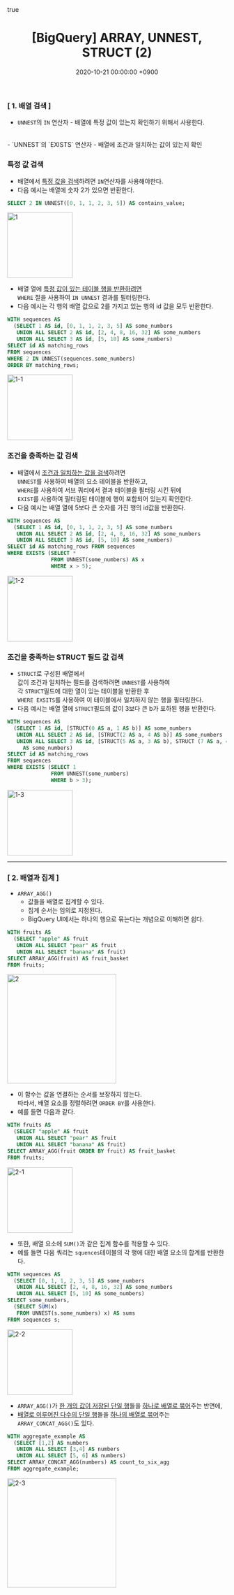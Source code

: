 ﻿---
layout: post
title: "[BigQuery] ARRAY, UNNEST, STRUCT (2)"
date: 2020-10-21 00:00:00 +0900
categories: [GCP, Bigquery]
tags: [GCP, Bigquery, Array, Unnest, Struct]
comments: true
math: true
mermaid: true
---

### [ 1. 배열 검색 ]

- `UNNEST`의 `IN` 연산자
		- 배열에 특정 값이 있는지 확인하기 위해서 사용한다.
<br>
- `UNNEST`의 `EXISTS` 연산자
	- 배열에 조건과 일치하는 값이 있는지 확인

###  특정 값 검색
- 배열에서 <u>특정 값을 검색</u>하려면 `IN`연산자를 사용해야한다.
- 다음 예시는 배열에 숫자 2가 있으면 반환한다.

```SQL
SELECT 2 IN UNNEST([0, 1, 1, 2, 3, 5]) AS contains_value;
```

<img width="150" alt="1" src="https://user-images.githubusercontent.com/53929665/96666280-c28ae400-1391-11eb-92a2-4c711d8d7d62.PNG">

- 배열 열에 <u>특정 값이 있는 테이블 행을 반환하려면</u><br> `WHERE` 절을 사용하여 `IN UNNEST` 결과를 필터링한다.
- 다음 예시는 각 행의 배열 값으로 2를 가지고 있는 행의 id 값을  모두 반환한다.

```SQL
WITH sequences AS
  (SELECT 1 AS id, [0, 1, 1, 2, 3, 5] AS some_numbers
   UNION ALL SELECT 2 AS id, [2, 4, 8, 16, 32] AS some_numbers
   UNION ALL SELECT 3 AS id, [5, 10] AS some_numbers)
SELECT id AS matching_rows
FROM sequences
WHERE 2 IN UNNEST(sequences.some_numbers)
ORDER BY matching_rows;
```

<img width="150" alt="1-1" src="https://user-images.githubusercontent.com/53929665/96666285-c3237a80-1391-11eb-86b9-6eb16327aa7f.PNG">

### 조건을 충족하는 값 검색
- 배열에서 <u>조건과 일치하는 값을 검색</u>하려면<br>`UNNEST`를 사용하여 배열의 요소 테이블을 반환하고,<br>`WHERE`를 사용하여 서브 쿼리에서 결과 테이블을 필터링 시킨 뒤에<br>`EXIST`를 사용하여 필터링된 테이블에 행이 포함되어 있는지 확인한다.
- 다음 예시는 배열 열에 5보다 큰 숫자를 가진 행의 id값을 반환한다.

```SQL
WITH sequences AS
  (SELECT 1 AS id, [0, 1, 1, 2, 3, 5] AS some_numbers
   UNION ALL SELECT 2 AS id, [2, 4, 8, 16, 32] AS some_numbers
   UNION ALL SELECT 3 AS id, [5, 10] AS some_numbers)
SELECT id AS matching_rows FROM sequences
WHERE EXISTS (SELECT *
              FROM UNNEST(some_numbers) AS x
              WHERE x > 5);
```

<img width="150" alt="1-2" src="https://user-images.githubusercontent.com/53929665/96666287-c3bc1100-1391-11eb-9b84-c5c4be2f8858.PNG">

### 조건을 충족하는 STRUCT 필드 값 검색
- `STRUCT`로 구성된 배열에서<br>값이 조건과 일치하는 필드를 검색하려면 `UNNEST`를 사용하여<br> 각 `STRUCT`필드에 대한 열이 있는 테이블을 반환한 후<br>`WHERE EXSITS`를 사용하여 이 테이블에서 일치하지 않는 행을 필터링한다.
-  다음 예시는 배열 열에 `STRUCT`필드의 값이 3보다 큰 b가 포하된 행을 반환한다.

```SQL
WITH sequences AS
  (SELECT 1 AS id, [STRUCT(0 AS a, 1 AS b)] AS some_numbers
   UNION ALL SELECT 2 AS id, [STRUCT(2 AS a, 4 AS b)] AS some_numbers
   UNION ALL SELECT 3 AS id, [STRUCT(5 AS a, 3 AS b), STRUCT (7 AS a, 4 AS b)]
     AS some_numbers)
SELECT id AS matching_rows
FROM sequences
WHERE EXISTS (SELECT 1
              FROM UNNEST(some_numbers)
              WHERE b > 3);
```

<img width="150" alt="1-3" src="https://user-images.githubusercontent.com/53929665/96666288-c3bc1100-1391-11eb-98e9-d1ff21ef8ff4.PNG">

---
### [ 2. 배열과 집계 ]
- `ARRAY_AGG()`
	- 값들을 배열로 집계할 수 있다.
	- 집계 순서는 임의로 지정된다.
	- BigQuery UI에서는 하나의 행으로 묶는다는 개념으로 이해하면 쉽다.

```SQL
WITH fruits AS
  (SELECT "apple" AS fruit
   UNION ALL SELECT "pear" AS fruit
   UNION ALL SELECT "banana" AS fruit)
SELECT ARRAY_AGG(fruit) AS fruit_basket
FROM fruits;
```

<img width="250" alt="2" src="https://user-images.githubusercontent.com/53929665/96666289-c454a780-1391-11eb-8a6b-d21b3014c7b5.PNG">


- 이 함수는 값을 연결하는 순서를 보장하지 않는다.<br>따라서, 배열 요소를 정렬하려면 `ORDER BY`를 사용한다.
-  예를 들면 다음과 같다.

```SQL
WITH fruits AS
  (SELECT "apple" AS fruit
   UNION ALL SELECT "pear" AS fruit
   UNION ALL SELECT "banana" AS fruit)
SELECT ARRAY_AGG(fruit ORDER BY fruit) AS fruit_basket
FROM fruits;
```

<img width="150" alt="2-1" src="https://user-images.githubusercontent.com/53929665/96666290-c454a780-1391-11eb-9d29-77bdbb4f814c.PNG">

- 또한, 배열 요소에 `SUM()`과 같은 집계 함수를 적용할 수 있다.
- 예를 들면 다음 쿼리는 `squences`테이블의 각 행에 대한 배열 요소의 합계를 반환한다.

```SQL
WITH sequences AS
  (SELECT [0, 1, 1, 2, 3, 5] AS some_numbers
   UNION ALL SELECT [2, 4, 8, 16, 32] AS some_numbers
   UNION ALL SELECT [5, 10] AS some_numbers)
SELECT some_numbers,
  (SELECT SUM(x)
   FROM UNNEST(s.some_numbers) x) AS sums
FROM sequences s;
```

<img width="150" alt="2-2" src="https://user-images.githubusercontent.com/53929665/96666291-c4ed3e00-1391-11eb-827e-d7cafb93059d.PNG">

- `ARRAY_AGG()`가 <U>한 개의 값이 저장된 단일 행</u>들을 <u>하나로 배열로 묶어</u>주는 반면에,
- <U>배열로 이루어진 다수의 단일 행</U>들을 <U>하나의 배열로 묶어</u>주는 `ARRAY_CONCAT_AGG()`도 있다.

```SQL
WITH aggregate_example AS
  (SELECT [1,2] AS numbers
   UNION ALL SELECT [3,4] AS numbers
   UNION ALL SELECT [5, 6] AS numbers)
SELECT ARRAY_CONCAT_AGG(numbers) AS count_to_six_agg
FROM aggregate_example;
```

<img width="250" alt="2-3" src="https://user-images.githubusercontent.com/53929665/96666292-c4ed3e00-1391-11eb-9f3e-b38539734c63.PNG">
